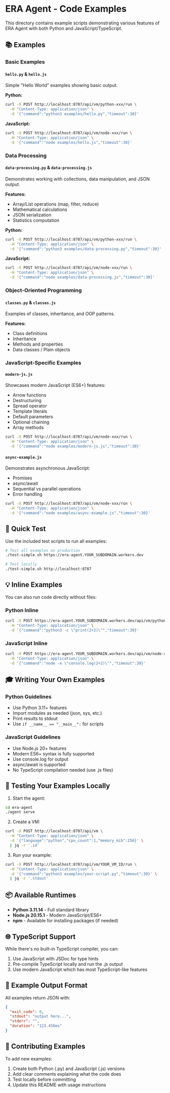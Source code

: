 # ERA Agent - Code Examples

This directory contains example scripts demonstrating various features of ERA Agent with both Python and JavaScript/TypeScript.

## 📚 Examples

### Basic Examples

#### `hello.py` & `hello.js`
Simple "Hello World" examples showing basic output.

**Python:**
```bash
curl -X POST http://localhost:8787/api/vm/python-xxx/run \
  -H "Content-Type: application/json" \
  -d '{"command":"python3 examples/hello.py","timeout":30}'
```

**JavaScript:**
```bash
curl -X POST http://localhost:8787/api/vm/node-xxx/run \
  -H "Content-Type: application/json" \
  -d '{"command":"node examples/hello.js","timeout":30}'
```

### Data Processing

#### `data-processing.py` & `data-processing.js`
Demonstrates working with collections, data manipulation, and JSON output.

**Features:**
- Array/List operations (map, filter, reduce)
- Mathematical calculations
- JSON serialization
- Statistics computation

**Python:**
```bash
curl -X POST http://localhost:8787/api/vm/python-xxx/run \
  -H "Content-Type: application/json" \
  -d '{"command":"python3 examples/data-processing.py","timeout":30}'
```

**JavaScript:**
```bash
curl -X POST http://localhost:8787/api/vm/node-xxx/run \
  -H "Content-Type: application/json" \
  -d '{"command":"node examples/data-processing.js","timeout":30}'
```

### Object-Oriented Programming

#### `classes.py` & `classes.js`
Examples of classes, inheritance, and OOP patterns.

**Features:**
- Class definitions
- Inheritance
- Methods and properties
- Data classes / Plain objects

### JavaScript-Specific Examples

#### `modern-js.js`
Showcases modern JavaScript (ES6+) features:
- Arrow functions
- Destructuring
- Spread operator
- Template literals
- Default parameters
- Optional chaining
- Array methods

```bash
curl -X POST http://localhost:8787/api/vm/node-xxx/run \
  -H "Content-Type: application/json" \
  -d '{"command":"node examples/modern-js.js","timeout":30}'
```

#### `async-example.js`
Demonstrates asynchronous JavaScript:
- Promises
- async/await
- Sequential vs parallel operations
- Error handling

```bash
curl -X POST http://localhost:8787/api/vm/node-xxx/run \
  -H "Content-Type: application/json" \
  -d '{"command":"node examples/async-example.js","timeout":30}'
```

## 🚀 Quick Test

Use the included test scripts to run all examples:

```bash
# Test all examples on production
./test-simple.sh https://era-agent.YOUR_SUBDOMAIN.workers.dev

# Test locally
./test-simple.sh http://localhost:8787
```

## 💡 Inline Examples

You can also run code directly without files:

### Python Inline
```bash
curl -X POST https://era-agent.YOUR_SUBDOMAIN.workers.dev/api/vm/python-xxx/run \
  -H "Content-Type: application/json" \
  -d '{"command":"python3 -c \"print(2+2)\"","timeout":30}'
```

### JavaScript Inline
```bash
curl -X POST https://era-agent.YOUR_SUBDOMAIN.workers.dev/api/vm/node-xxx/run \
  -H "Content-Type: application/json" \
  -d '{"command":"node -e \"console.log(2+2)\"","timeout":30}'
```

## 🎓 Writing Your Own Examples

### Python Guidelines
- Use Python 3.11+ features
- Import modules as needed (json, sys, etc.)
- Print results to stdout
- Use `if __name__ == "__main__":` for scripts

### JavaScript Guidelines
- Use Node.js 20+ features
- Modern ES6+ syntax is fully supported
- Use console.log for output
- async/await is supported
- No TypeScript compilation needed (use .js files)

## 🔧 Testing Your Examples Locally

1. Start the agent:
```bash
cd era-agent
./agent serve
```

2. Create a VM:
```bash
curl -X POST http://localhost:8787/api/vm \
  -H "Content-Type: application/json" \
  -d '{"language":"python","cpu_count":1,"memory_mib":256}' \
  | jq -r '.id'
```

3. Run your example:
```bash
curl -X POST http://localhost:8787/api/vm/YOUR_VM_ID/run \
  -H "Content-Type: application/json" \
  -d '{"command":"python3 examples/your-script.py","timeout":30}' \
  | jq -r '.stdout'
```

## 📦 Available Runtimes

- **Python 3.11.14** - Full standard library
- **Node.js 20.15.1** - Modern JavaScript/ES6+
- **npm** - Available for installing packages (if needed)

## 🌐 TypeScript Support

While there's no built-in TypeScript compiler, you can:
1. Use JavaScript with JSDoc for type hints
2. Pre-compile TypeScript locally and run the .js output
3. Use modern JavaScript which has most TypeScript-like features

## 📝 Example Output Format

All examples return JSON with:
```json
{
  "exit_code": 0,
  "stdout": "output here...",
  "stderr": "",
  "duration": "123.456ms"
}
```

## 🤝 Contributing Examples

To add new examples:
1. Create both Python (.py) and JavaScript (.js) versions
2. Add clear comments explaining what the code does
3. Test locally before committing
4. Update this README with usage instructions
